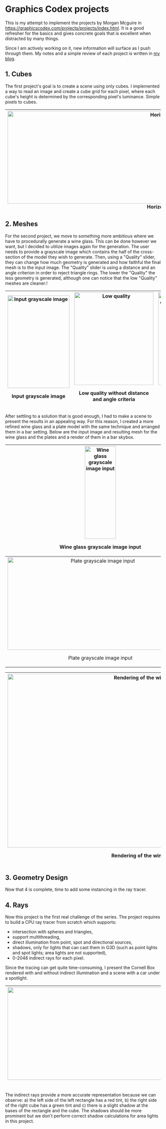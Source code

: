 # Graphics Codex projects

This is my attempt to implement the projects by Morgan Mcguire in https://graphicscodex.com/projects/projects/index.html. It is a good refresher for the basics and gives concrete goals that is excellent when distracted by many things.

Since I am actively working on it, new information will surface as I push through them. My notes and a simple review of each project is written in [my blog](https://iliaskapouranis.com/2021/04/24/studying-with-the-graphics-codex/).

## 1. Cubes
The first project's goal is to create a scene using only cubes. I implemented a way to read an image and create a cube grid for each pixel, where each cube's height is determined by the corresponding pixel's luminance. Simple pixels to cubes.

|<img width="1024" height="300" alt="Horizontal grid" src="https://user-images.githubusercontent.com/40468844/115958746-512f1800-a511-11eb-89cc-8dd064a8235f.jpg"> Horizontal view | <img width="1024" height="300" alt="Vertical grid" src="https://user-images.githubusercontent.com/40468844/115958748-52604500-a511-11eb-8e81-2ed0289c0829.jpg"> Vertical view |
|:-:|:-:|

## 2. Meshes
For the second project, we move to something more ambitious where we have to procedurally generate a wine glass. This can be done however we want, but I decided to utilize images again for the generation. The user needs to provide a grayscale image which contains the half of the cross-section of the model they wish to generate. Then, using a "Quality" slider, they can change how much geometry is generated and how faithful the final mesh is to the input image. The "Quality" slider is using a distance and an angle criterion in order to reject triangle rings. The lower the "Quality" the less geometry is generated, although one can notice that the low "Quality" meshes are cleaner.!

|<img width="200" height="300" alt="Input grayscale image" src="https://user-images.githubusercontent.com/40468844/115959165-8a688780-a513-11eb-9107-597f0f01d017.png"> <p> Input grayscale image</p> | <img width="256" height="300" alt="Low quality" src="https://user-images.githubusercontent.com/40468844/115959170-92c0c280-a513-11eb-9e3b-beaf76f801c4.png"> <p>Low quality without distance and angle criteria</p> | <img width="220" height="300" alt="Low quality with distance and angle criteria" src="https://user-images.githubusercontent.com/40468844/115959175-9d7b5780-a513-11eb-9101-a82b7b19d8f4.png"> <p>Low quality with distance and angle criteria</p> |
|:-:|:-:|:-:|

After settling to a solution that is good enough, I had to make a scene to present the results in an appealing way. For this reason, I created a more refined wine glass and a plate model with the same technique and arranged them in a bar setting. Below are the input image and resulting mesh for the wine glass and the plates and a render of them in a bar skybox.

|<img width="100" height="300" alt="Wine glass grayscale image input" src="https://user-images.githubusercontent.com/40468844/115959519-49717280-a515-11eb-815a-85b627757d6f.png"> <p>Wine glass grayscale image input</p> | <img width="210" height="300" alt="Wine glass mesh output" src="https://user-images.githubusercontent.com/40468844/115959532-58582500-a515-11eb-90b7-e8c7a50562c3.png"> <p>Wine glass mesh output</p> |
|:-:|:-:|
|<img width="600" height="300" alt="Plate grayscale image input" src="https://user-images.githubusercontent.com/40468844/115959524-51311700-a515-11eb-9877-72e2134465ad.png"> <p>Plate grayscale image input</p> | <img width="640" height="300" alt="Plate mesh output" src="https://user-images.githubusercontent.com/40468844/115959533-5a21e880-a515-11eb-812a-2caa8fb90a4d.png"> <p>Plate mesh output</p> |

|<img width="1024" height="562" alt="Rendering of the wine glass and plate in G3D" src="https://user-images.githubusercontent.com/40468844/115959564-74f45d00-a515-11eb-8f4c-7ec32a47a794.png"> <p>Rendering of the wine glass and plate in G3D</p> |
|:-:|

## 3. Geometry Design
Now that 4 is complete, time to add some instancing in the ray tracer.

## 4. Rays
Now this project is the first real challenge of the series. The project requires to build a CPU ray tracer from scratch which supports:
- intersection with spheres and triangles,
- support multithreading,
- direct illumination from point, spot and directional sources,
- shadows, only for lights that can cast them in G3D (such as point lights and spot lights; area lights are not supported),
- 0-2048 indirect rays for each pixel.

Since the tracing can get quite time-consuming, I present the Cornell Box rendered with and without indirect illumination and a scene with a car under a spotlight.

|<img width="1280" height="300" alt="No indirect" src="https://user-images.githubusercontent.com/40468844/117865696-e74b9800-b29e-11eb-8cbe-a806328508b5.png"> No indirect rays | <img width="1280" height="300" alt="With indirect" src="https://user-images.githubusercontent.com/40468844/117865700-e87cc500-b29e-11eb-8017-e76017a8e84f.png"> With 2048 indirect rays |
|:-:|:-:|

The indirect rays provide a more accurate representation because we can observe: a) the left side of the left rectangle has a red tint, b) the right side of the right cube has a green tint and c) there is a slight shadow at the bases of the rectangle and the cube. The shadows should be more prominent but we don't perform correct shadow calculations for area lights in this project.
